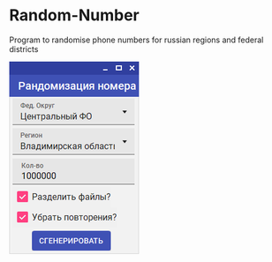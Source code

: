 # Random-Number

Program to randomise phone numbers for russian regions and federal districts 

![Ilustration to project](https://github.com/OSMINOZH/Random-Number/blob/main/RNG_Screen.png)

